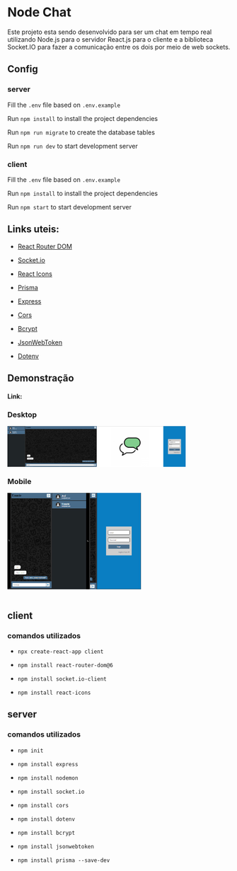 # Node Chat

Este projeto esta sendo desenvolvido para ser um chat em tempo real utilizando Node.js para o servidor React.js para o cliente e a biblioteca Socket.IO para fazer a comunicação entre os dois por meio de web sockets.

## Config

### server

Fill the `.env` file based on `.env.example`

Run `npm install` to install the project dependencies

Run `npm run migrate` to create the database tables

Run `npm run dev` to start development server

### client

Fill the `.env` file based on `.env.example`

Run `npm install` to install the project dependencies

Run `npm start` to start development server

## Links uteis:

 - [React Router DOM](https://reactrouter.com/)
  
 - [Socket.io](https://socket.io/)

 - [React Icons](https://react-icons.github.io/react-icons/)

 - [Prisma](https://www.prisma.io/docs/reference)

 - [Express](https://expressjs.com/)
  
 - [Cors](https://expressjs.com/en/resources/middleware/cors.html)

 - [Bcrypt](https://www.npmjs.com/package/bcrypt)
  
 - [JsonWebToken](https://www.npmjs.com/package/jsonwebtoken)

 - [Dotenv](https://www.npmjs.com/package/dotenv)


## Demonstração

#### Link: 

### Desktop

<div style="display:flex" align="center">
    <img width="40%" src="readmeImages/nodeChatHome.png" alt="Desktop">
    <img width="40%" src="readmeImages/nodeChatLogin.png" alt="Desktop">
</div>

### Mobile

<div style="display:flex;" align="center">
  <img width="20%" src="readmeImages/nodeChatHomeMobile.png" alt="Mobile">
  <img width="20%" src="readmeImages/nodeChatHomeMobileNavOpen.png" alt="Mobile">
  <img width="20%" src="readmeImages/nodeChatLoginMobile.png" alt="Mobile">
</div>

<br>

## client

### comandos utilizados

 - `npx create-react-app client`

 - `npm install react-router-dom@6`

 - `npm install socket.io-client`

 - `npm install react-icons`


## server

### comandos utilizados

 - `npm init`

 - `npm install express`

 - `npm install nodemon`

 - `npm install socket.io`

 - `npm install cors`

 - `npm install dotenv`

 - `npm install bcrypt`

 - `npm install jsonwebtoken`

 - `npm install prisma --save-dev`